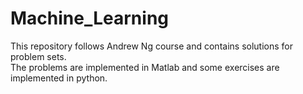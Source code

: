 # Machine_Learning
This repository follows Andrew Ng course and contains solutions for problem sets.  
The problems are implemented in Matlab and some exercises are implemented in python.
